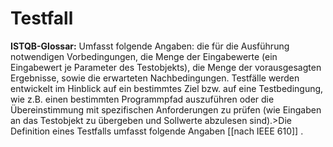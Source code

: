   
# Testfall
**ISTQB-Glossar:**
Umfasst folgende Angaben: die für die Ausführung notwendigen Vorbedingungen, die Menge der Eingabewerte (ein Eingabewert je Parameter des Testobjekts), die Menge der vorausgesagten Ergebnisse, sowie die erwarteten Nachbedingungen. Testfälle werden entwickelt im Hinblick auf ein bestimmtes Ziel bzw. auf eine Testbedingung, wie z.B. einen bestimmten Programmpfad auszuführen oder die Übereinstimmung mit spezifischen Anforderungen zu prüfen (wie Eingaben an das Testobjekt zu übergeben und Sollwerte abzulesen sind).>Die Definition eines Testfalls umfasst folgende Angaben
[[nach IEEE 610]] .
